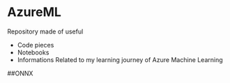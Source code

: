 # AzureML

Repository made of useful
- Code pieces
- Notebooks
- Informations
Related to my learning journey of Azure Machine Learning

##ONNX

##
